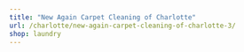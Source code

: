 ```yaml
---
title: "New Again Carpet Cleaning of Charlotte"
url: /charlotte/new-again-carpet-cleaning-of-charlotte-3/
shop: laundry
---
```


